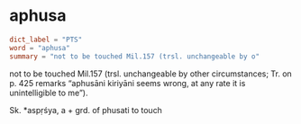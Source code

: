 # aphusa

``` toml
dict_label = "PTS"
word = "aphusa"
summary = "not to be touched Mil.157 (trsl. unchangeable by o"
```

not to be touched Mil.157 (trsl. unchangeable by other circumstances; Tr. on p. 425 remarks “aphusāni kiriyāni seems wrong, at any rate it is unintelligible to me”).

Sk. \*aspṛśya, a \+ grd. of phusati to touch

